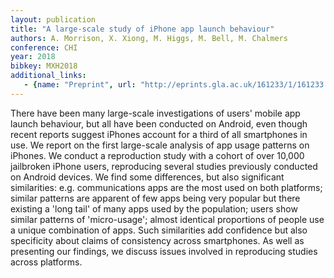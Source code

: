 ```yaml
---
layout: publication
title: "A large-scale study of iPhone app launch behaviour"
authors: A. Morrison, X. Xiong, M. Higgs, M. Bell, M. Chalmers
conference: CHI
year: 2018
bibkey: MXH2018
additional_links:
   - {name: "Preprint", url: "http://eprints.gla.ac.uk/161233/1/161233.pdf"}
---
```

There have been many large-scale investigations of users' mobile app launch behaviour, but all have been conducted on Android, even though recent reports suggest iPhones account for a third of all smartphones in use. We report on the first large-scale analysis of app usage patterns on iPhones. We conduct a reproduction study with a cohort of over 10,000 jailbroken iPhone users, reproducing several studies previously conducted on Android devices. We find some differences, but also significant similarities: e.g. communications apps are the most used on both platforms; similar patterns are apparent of few apps being very popular but there existing a 'long tail' of many apps used by the population; users show similar patterns of 'micro-usage'; almost identical proportions of people use a unique combination of apps. Such similarities add confidence but also specificity about claims of consistency across smartphones. As well as presenting our findings, we discuss issues involved in reproducing studies across platforms.
